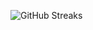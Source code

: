 ![GitHub Streaks](https://github-streaks-mqc9.onrender.com/streak/happilli/image?theme=midnight&cache_bust=1743663287&lang=ja)
